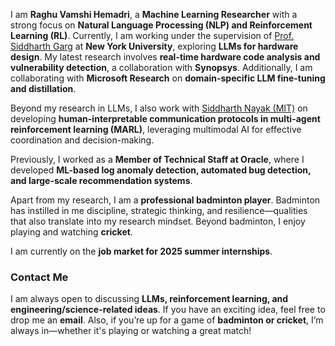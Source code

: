 I am **Raghu Vamshi Hemadri**, a **Machine Learning Researcher** with a strong focus on **Natural Language Processing (NLP) and Reinforcement Learning (RL)**. Currently, I am working under the supervision of [Prof. Siddharth Garg](https://engineering.nyu.edu/faculty/siddharth-garg) at **New York University**, exploring **LLMs for hardware design**. My latest research involves **real-time hardware code analysis and vulnerability detection**, a collaboration with **Synopsys**. Additionally, I am collaborating with **Microsoft Research** on **domain-specific LLM fine-tuning and distillation**.  

Beyond my research in LLMs, I also work with [Siddharth Nayak (MIT)](https://nsidn98.github.io/) on developing **human-interpretable communication protocols in multi-agent reinforcement learning (MARL)**, leveraging multimodal AI for effective coordination and decision-making.

Previously, I worked as a **Member of Technical Staff at Oracle**, where I developed **ML-based log anomaly detection, automated bug detection, and large-scale recommendation systems**.  

Apart from my research, I am a **professional badminton player**. Badminton has instilled in me discipline, strategic thinking, and resilience—qualities that also translate into my research mindset. Beyond badminton, I enjoy playing and watching **cricket**.

I am currently on the **job market for 2025 summer internships**.  

### **Contact Me**  
I am always open to discussing **LLMs, reinforcement learning, and engineering/science-related ideas**. If you have an exciting idea, feel free to drop me an **email**. Also, if you’re up for a game of **badminton or cricket**, I’m always in—whether it's playing or watching a great match!